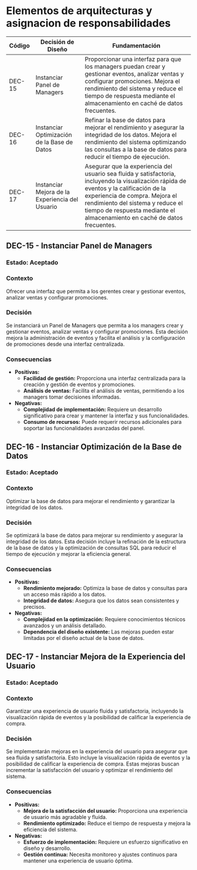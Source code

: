 # Elementos de arquitecturas y asignacion de responsabilidades

| Código | Decisión de Diseño                 | Fundamentación                                                                                                                             |
|--------|------------------------------------|-------------------------------------------------------------------------------------------------------------------------------------------|
| DEC-15  | Instanciar Panel de Managers       | Proporcionar una interfaz para que los managers puedan crear y gestionar eventos, analizar ventas y configurar promociones. Mejora el rendimiento del sistema y reduce el tiempo de respuesta mediante el almacenamiento en caché de datos frecuentes. |
| DEC-16  | Instanciar Optimización de la Base de Datos | Refinar la base de datos para mejorar el rendimiento y asegurar la integridad de los datos. Mejora el rendimiento del sistema optimizando las consultas a la base de datos para reducir el tiempo de ejecución. |
| DEC-17 | Instanciar Mejora de la Experiencia del Usuario | Asegurar que la experiencia del usuario sea fluida y satisfactoria, incluyendo la visualización rápida de eventos y la calificación de la experiencia de compra. Mejora el rendimiento del sistema y reduce el tiempo de respuesta mediante el almacenamiento en caché de datos frecuentes. |

## DEC-15 - Instanciar Panel de Managers

### Estado: Aceptado

### Contexto
Ofrecer una interfaz que permita a los gerentes crear y gestionar eventos, analizar ventas y configurar promociones.

### Decisión
Se instanciará un Panel de Managers que permita a los managers crear y gestionar eventos, analizar ventas y configurar promociones. Esta decisión mejora la administración de eventos y facilita el análisis y la configuración de promociones desde una interfaz centralizada.

### Consecuencias

- **Positivas:**
    - **Facilidad de gestión:** Proporciona una interfaz centralizada para la creación y gestión de eventos y promociones.
    - **Análisis de ventas:** Facilita el análisis de ventas, permitiendo a los managers tomar decisiones informadas.
- **Negativas:**
    - **Complejidad de implementación:** Requiere un desarrollo significativo para crear y mantener la interfaz y sus funcionalidades.
    - **Consumo de recursos:** Puede requerir recursos adicionales para soportar las funcionalidades avanzadas del panel.

## DEC-16 - Instanciar Optimización de la Base de Datos

### Estado: Aceptado

### Contexto
Optimizar la base de datos para mejorar el rendimiento y garantizar la integridad de los datos.
### Decisión
Se optimizará la base de datos para mejorar su rendimiento y asegurar la integridad de los datos. Esta decisión incluye la refinación de la estructura de la base de datos y la optimización de consultas SQL para reducir el tiempo de ejecución y mejorar la eficiencia general.

### Consecuencias

- **Positivas:**
    - **Rendimiento mejorado:** Optimiza la base de datos y consultas para un acceso más rápido a los datos.
    - **Integridad de datos:** Asegura que los datos sean consistentes y precisos.
- **Negativas:**
    - **Complejidad en la optimización:** Requiere conocimientos técnicos avanzados y un análisis detallado.
    - **Dependencia del diseño existente:** Las mejoras pueden estar limitadas por el diseño actual de la base de datos.

## DEC-17 - Instanciar Mejora de la Experiencia del Usuario

### Estado: Aceptado

### Contexto
Garantizar una experiencia de usuario fluida y satisfactoria, incluyendo la visualización rápida de eventos y la posibilidad de calificar la experiencia de compra.

### Decisión
Se implementarán mejoras en la experiencia del usuario para asegurar que sea fluida y satisfactoria. Esto incluye la visualización rápida de eventos y la posibilidad de calificar la experiencia de compra. Estas mejoras buscan incrementar la satisfacción del usuario y optimizar el rendimiento del sistema.

### Consecuencias

- **Positivas:**
    - **Mejora de la satisfacción del usuario:** Proporciona una experiencia de usuario más agradable y fluida.
    - **Rendimiento optimizado:** Reduce el tiempo de respuesta y mejora la eficiencia del sistema.
- **Negativas:**
    - **Esfuerzo de implementación:** Requiere un esfuerzo significativo en diseño y desarrollo.
    - **Gestión continua:** Necesita monitoreo y ajustes continuos para mantener una experiencia de usuario óptima.
